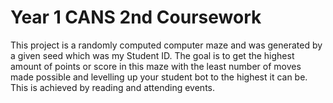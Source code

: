 # Year 1 CANS 2nd Coursework

This project is a randomly computed computer maze and was generated by a given seed which was my Student ID. The goal is to get the highest amount of points or score in this maze with the least number of moves made possible and levelling up your student bot to the highest it can be. This is achieved by reading and attending events. 
